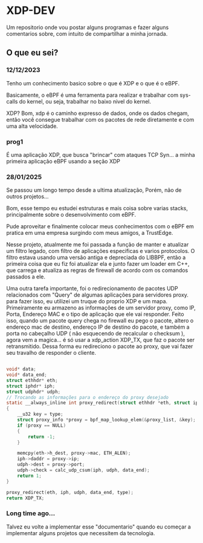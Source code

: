 # XDP-DEV
Um repositorio onde vou postar alguns programas e fazer alguns comentarios sobre, com intuito de compartilhar a minha jornada.

## O que eu sei?

### 12/12/2023
Tenho um conhecimento basico sobre o que é XDP e o que é o eBPF.

Basicamente, o eBPF é uma ferramenta para realizar e trabalhar com sys-calls do kernel, ou seja, trabalhar no baixo nivel do kernel.

XDP? Bom, xdp é o caminho expresso de dados, onde os dados chegam, então você consegue trabalhar com os pacotes de rede diretamente e com uma alta velocidade.

### prog1
É uma aplicação XDP, que busca "brincar" com ataques TCP Syn... a minha primeira aplicação eBPF usando a seção XDP

### 28/01/2025
Se passou um longo tempo desde a ultima atualização, Porém, não de outros projetos...

Bom, esse tempo eu estudei estruturas e mais coisa sobre varias stacks, principalmente sobre o desenvolvimento com eBPF.

Pude aproveitar e finalmente colocar meus conhecimentos com o eBPF em pratica em uma empresa surgindo com meus amigos, a TrustEdge.

Nesse projeto, atualmente me foi passada a função de manter e atualizar um filtro legado, com filtro de aplicações especificas e varios protocolos.
O filtro estava usando uma versão antiga e depreciada do LIBBPF, então a primeira coisa que eu fiz foi atualizar ela e junto fazer um loader em C++, que carrega e atualiza as regras de firewall de acordo com os comandos passados a ele.

Uma outra tarefa importante, foi o redirecionamento de pacotes UDP relacionados com "Query" de algumas aplicações para servidores proxy. para fazer isso, eu utilizei um truque do proprio XDP e um mapa.
Primeiramente eu armazeno as informações de um servidor proxy, como IP, Porta, Endereço MAC e o tipo de aplicação que ele vai responder. Feito isso, quando um pacote query chega no firewall eu pego o pacote, altero o endereço mac de destino, endereço IP de destino do pacote, e também a porta no cabeçalho UDP ( não esquecendo de recalcular o checksum ), agora vem a magica... é só usar a xdp_action XDP_TX, que faz o pacote ser retransmitido. Dessa forma eu redireciono o pacote ao proxy, que vai fazer seu travalho de responder o cliente.

```c

void* data;
void* data_end;
struct ethhdr* eth;
struct iphdr* iph;
struct udphdr* udph;
// Trocando as informações para o endereço do proxy desejado
static __always_inline int proxy_redirect(struct ethhdr *eth, struct iphdr *iph, struct udphdr *udph, void *data_end, uint8_t type)
{
    __u32 key = type;
    struct proxy_info *proxy = bpf_map_lookup_elem(&proxy_list, &key);
    if (proxy == NULL)
    {
        return -1;
    }

    memcpy(eth->h_dest, proxy->mac, ETH_ALEN);
    iph->daddr = proxy->ip;
    udph->dest = proxy->port;
    udph->check = calc_udp_csum(iph, udph, data_end);
    return 1;
}

proxy_redirect(eth, iph, udph, data_end, type);
return XDP_TX;
```

### Long time ago...
Talvez eu volte a implementar esse "documentario" quando eu começar a implementar alguns projetos que necessitem da tecnologia.
